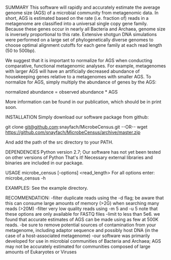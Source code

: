 SUMMARY
This software will rapidly and accurately estimate the average genome size (AGS) 
of a microbial community from metagenomic data. In short, AGS is estimated based 
on the rate (i.e. fraction of) reads in a metagenome are classified into a universal 
single copy gene family. Because these genes occur in nearly all Bacteria and 
Archaea, genome size is inversely proportional to this rate. Extensive shotgun DNA 
simulations were performed on a large set of phylogenetically diverse genomes to choose 
optimal alignment cutoffs for each gene family at each read length (50 to 500bp).  

We suggest that it is important to normalize for AGS when conducting comparative, functional
metagenomic analyses. For example, metagenomes with larger AGS will have an artificially
decreased abundance of housekeeping genes relative to a metagenomes with smaller AGS. To
normalize for AGS, simply multiply the abundance of genes by the AGS:

normalized abundance = observed abundance * AGS 

More information can be found in our publication, which should be in print soon.


INSTALLATION
Simply download our software package from github:

git clone git@github.com:snayfach/MicrobeCensus.git
--OR--
wget https://github.com/snayfach/MicrobeCensus/archive/master.zip

And add the path of the src directory to your PATH.


DEPENDENCIES
Python version 2.7; Our software has not yet been tested on other versions of Python
That's it! Necessary external libraries and binaries are included in our package.


USAGE
microbe_census [-options] <seqfile> <outfile> <nreads> <read_length>
For all options enter: microbe_census -h


EXAMPLES:
See the example directory.


RECOMMENDATION:
-filter duplicate reads using the -d flag; 
 be aware that this can consume large amounts of memory (>2G) when searching many reads (>20M)
-filter very low quality reads using -m 5 and -u 5
 note that these options are only available for FASTQ files
-limit <nreads> to less than 5e6.
 we found that accurate estimates of AGS can be made using as few at 500K reads.
-be sure to remove potential sources of contamination from your metagenome, including
 adaptor sequence and possibly host DNA (in the case of a host-associated metagenome)
-our software was primarily developed for use in microbial communities of Bacteria and Archaea;
 AGS may not be accurately estimated for communities composed of large amounts of Eukaryotes or Viruses












